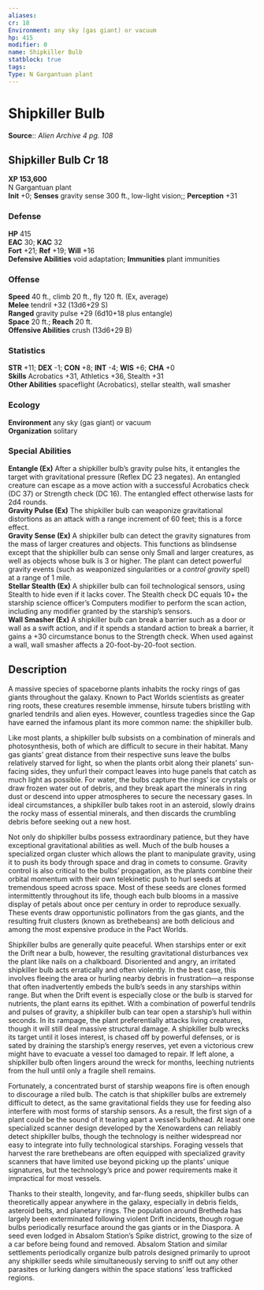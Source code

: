 ```yaml
---
aliases: 
cr: 18
Environment: any sky (gas giant) or vacuum  
hp: 415
modifier: 0
name: Shipkiller Bulb
statblock: true
tags: 
Type: N Gargantuan plant  
---
```


# Shipkiller Bulb

**Source**:: _Alien Archive 4 pg. 108_

## Shipkiller Bulb Cr 18

**XP 153,600**  
N Gargantuan plant  
**Init** +0; **Senses** gravity sense 300 ft., low-light vision;; **Perception** +31  

### Defense

**HP** 415  
**EAC** 30; **KAC** 32  
**Fort** +21; **Ref** +19; **Will** +16  
**Defensive Abilities** void adaptation; **Immunities** plant immunities  

### Offense

**Speed** 40 ft., climb 20 ft., fly 120 ft. (Ex, average)  
**Melee** tendril +32 (13d6+29 S)  
**Ranged** gravity pulse +29 (6d10+18 plus entangle)  
**Space** 20 ft.; **Reach** 20 ft.  
**Offensive Abilities** crush (13d6+29 B)

### Statistics

**STR** +11; **DEX** -1; **CON** +8; **INT** -4; **WIS** +6; **CHA** +0  
**Skills** Acrobatics +31, Athletics +36, Stealth +31  
**Other Abilities** spaceflight (Acrobatics), stellar stealth, wall smasher

### Ecology

**Environment** any sky (gas giant) or vacuum  
**Organization** solitary

### Special Abilities

**Entangle (Ex)** After a shipkiller bulb’s gravity pulse hits, it entangles the target with gravitational pressure (Reflex DC 23 negates). An entangled creature can escape as a move action with a successful Acrobatics check (DC 37) or Strength check (DC 16). The entangled effect otherwise lasts for 2d4 rounds.  
**Gravity Pulse (Ex)** The shipkiller bulb can weaponize gravitational distortions as an attack with a range increment of 60 feet; this is a force effect.  
**Gravity Sense (Ex)** A shipkiller bulb can detect the gravity signatures from the mass of larger creatures and objects. This functions as blindsense except that the shipkiller bulb can sense only Small and larger creatures, as well as objects whose bulk is 3 or higher. The plant can detect powerful gravity events (such as weaponized singularities or a _control gravity_ spell) at a range of 1 mile.  
**Stellar Stealth (Ex)** A shipkiller bulb can foil technological sensors, using Stealth to hide even if it lacks cover. The Stealth check DC equals 10+ the starship science officer’s Computers modifier to perform the scan action, including any modifier granted by the starship’s sensors.  
**Wall Smasher (Ex)** A shipkiller bulb can break a barrier such as a door or wall as a swift action, and if it spends a standard action to break a barrier, it gains a +30 circumstance bonus to the Strength check. When used against a wall, wall smasher affects a 20-foot-by-20-foot section.

## Description

A massive species of spaceborne plants inhabits the rocky rings of gas giants throughout the galaxy. Known to Pact Worlds scientists as greater ring roots, these creatures resemble immense, hirsute tubers bristling with gnarled tendrils and alien eyes. However, countless tragedies since the Gap have earned the infamous plant its more common name: the shipkiller bulb.

Like most plants, a shipkiller bulb subsists on a combination of minerals and photosynthesis, both of which are difficult to secure in their habitat. Many gas giants’ great distance from their respective suns leave the bulbs relatively starved for light, so when the plants orbit along their planets’ sun-facing sides, they unfurl their compact leaves into huge panels that catch as much light as possible. For water, the bulbs capture the rings’ ice crystals or draw frozen water out of debris, and they break apart the minerals in ring dust or descend into upper atmospheres to secure the necessary gases. In ideal circumstances, a shipkiller bulb takes root in an asteroid, slowly drains the rocky mass of essential minerals, and then discards the crumbling debris before seeking out a new host.

Not only do shipkiller bulbs possess extraordinary patience, but they have exceptional gravitational abilities as well. Much of the bulb houses a specialized organ cluster which allows the plant to manipulate gravity, using it to push its body through space and drag in comets to consume. Gravity control is also critical to the bulbs’ propagation, as the plants combine their orbital momentum with their own telekinetic push to hurl seeds at tremendous speed across space. Most of these seeds are clones formed intermittently throughout its life, though each bulb blooms in a massive display of petals about once per century in order to reproduce sexually. These events draw opportunistic pollinators from the gas giants, and the resulting fruit clusters (known as brethebeans) are both delicious and among the most expensive produce in the Pact Worlds.

Shipkiller bulbs are generally quite peaceful. When starships enter or exit the Drift near a bulb, however, the resulting gravitational disturbances vex the plant like nails on a chalkboard. Disoriented and angry, an irritated shipkiller bulb acts erratically and often violently. In the best case, this involves fleeing the area or hurling nearby debris in frustration—a response that often inadvertently embeds the bulb’s seeds in any starships within range. But when the Drift event is especially close or the bulb is starved for nutrients, the plant earns its epithet. With a combination of powerful tendrils and pulses of gravity, a shipkiller bulb can tear open a starship’s hull within seconds. In its rampage, the plant preferentially attacks living creatures, though it will still deal massive structural damage. A shipkiller bulb wrecks its target until it loses interest, is chased off by powerful defenses, or is sated by draining the starship’s energy reserves, yet even a victorious crew might have to evacuate a vessel too damaged to repair. If left alone, a shipkiller bulb often lingers around the wreck for months, leeching nutrients from the hull until only a fragile shell remains.

Fortunately, a concentrated burst of starship weapons fire is often enough to discourage a riled bulb. The catch is that shipkiller bulbs are extremely difficult to detect, as the same gravitational fields they use for feeding also interfere with most forms of starship sensors. As a result, the first sign of a plant could be the sound of it tearing apart a vessel’s bulkhead. At least one specialized scanner design developed by the Xenowardens can reliably detect shipkiller bulbs, though the technology is neither widespread nor easy to integrate into fully technological starships. Foraging vessels that harvest the rare brethebeans are often equipped with specialized gravity scanners that have limited use beyond picking up the plants’ unique signatures, but the technology’s price and power requirements make it impractical for most vessels.

Thanks to their stealth, longevity, and far-flung seeds, shipkiller bulbs can theoretically appear anywhere in the galaxy, especially in debris fields, asteroid belts, and planetary rings. The population around Bretheda has largely been exterminated following violent Drift incidents, though rogue bulbs periodically resurface around the gas giants or in the Diaspora. A seed even lodged in Absalom Station’s Spike district, growing to the size of a car before being found and removed. Absalom Station and similar settlements periodically organize bulb patrols designed primarily to uproot any shipkiller seeds while simultaneously serving to sniff out any other parasites or lurking dangers within the space stations’ less trafficked regions.
